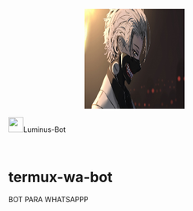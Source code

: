 <p align="center">
<img src="./datosbot/logobot.jpg" width="200" height="200"/>
</p>
<img src="https://i.imgur.com/n1zo2wL.gif" width="30" height="30"/>Luminus-Bot
</p>
<br />

# termux-wa-bot
BOT PARA WHATSAPPP
